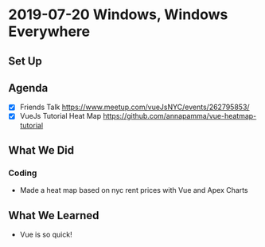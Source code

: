 # 2019-07-20 Windows, Windows Everywhere

## Set Up

## Agenda

- [x] Friends Talk https://www.meetup.com/vueJsNYC/events/262795853/
- [x] VueJs Tutorial Heat Map https://github.com/annapamma/vue-heatmap-tutorial

## What We Did

### Coding

- Made a heat map based on nyc rent prices with Vue and Apex Charts

## What We Learned

- Vue is so quick!
